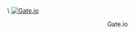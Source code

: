 \\
[![Gate.io](/assets/tools/gate-150x150@2x.png)](https://www.gate.io/trade/eosdac_usdt)
<center>Gate.io</center>
